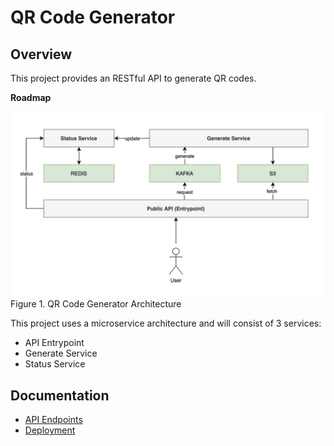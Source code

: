 # QR Code Generator

## Overview

This project provides an RESTful API to generate QR codes.

**Roadmap**

<img src="./docs/diagrams/qrcode-generator.png">
Figure 1. QR Code Generator Architecture

<br/>

This project uses a microservice architecture and will consist of 3 services:
- API Entrypoint
- Generate Service
- Status Service

## Documentation

- [API Endpoints](./docs/api-endpoints.md)
- [Deployment](./docs/deployment.md)
